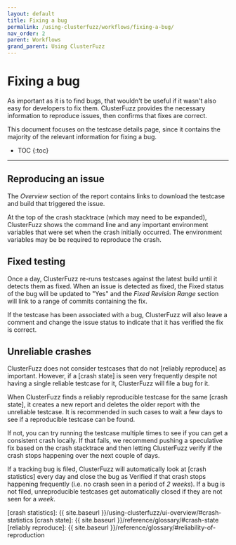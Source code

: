 ```yaml
---
layout: default
title: Fixing a bug
permalink: /using-clusterfuzz/workflows/fixing-a-bug/
nav_order: 2
parent: Workflows
grand_parent: Using ClusterFuzz
---
```


# Fixing a bug

As important as it is to find bugs, that wouldn't be useful if it wasn't also
easy for developers to fix them. ClusterFuzz provides the necessary information
to reproduce issues, then confirms that fixes are correct.

This document focuses on the testcase details page, since it contains the
majority of the relevant information for fixing a bug.

- TOC
{:toc}

---

## Reproducing an issue

The *Overview* section of the report contains links to download the testcase and
build that triggered the issue.

At the top of the crash stacktrace (which may need to be expanded), ClusterFuzz
shows the command line and any important environment variables that were set
when the crash initially occurred. The environment variables may be be required
to reproduce the crash.

## Fixed testing

Once a day, ClusterFuzz re-runs testcases against the latest build until it
detects them as fixed. When an issue is detected as fixed, the Fixed status of
the bug will be updated to "Yes" and the *Fixed Revision Range* section will
link to a range of commits containing the fix.

If the testcase has been associated with a bug, ClusterFuzz will also leave a
comment and change the issue status to indicate that it has verified the fix is
correct.

## Unreliable crashes

ClusterFuzz does not consider testcases that do not [reliably reproduce] as
important. However, if a [crash state] is seen very frequently despite not
having a single reliable testcase for it, ClusterFuzz will file a bug for it.

When ClusterFuzz finds a reliably reproducible testcase for the same [crash
state], it creates a new report and deletes the older report with the
unreliable testcase. It is recommended in such cases to wait a few days to see if a
reproducible testcase can be found.

If not, you can try running the testcase multiple times to see if you can get a
consistent crash locally. If that fails, we recommend pushing a speculative fix
based on the crash stacktrace and then letting ClusterFuzz verify if the crash
stops happening over the next couple of days.

If a tracking bug is filed, ClusterFuzz will automatically look at [crash statistics]
every day and close the bug as Verified if that crash stops happening frequently
(i.e. no crash seen in a period of *2 weeks*). If a bug is not filed,
unreproducible testcases get automatically closed if they are not seen for a *week*.

[crash statistics]: {{ site.baseurl }}/using-clusterfuzz/ui-overview/#crash-statistics
[crash state]: {{ site.baseurl }}/reference/glossary/#crash-state
[reliably reproduce]: {{ site.baseurl }}/reference/glossary/#reliability-of-reproduction
